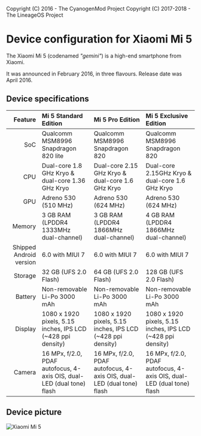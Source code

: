 Copyright (C) 2016 - The CyanogenMod Project
Copyright (C) 2017-2018 - The LineageOS Project

Device configuration for Xiaomi Mi 5
=========================================

The Xiaomi Mi 5 (codenamed _"gemini"_) is a high-end smartphone from Xiaomi.

It was announced in February 2016, in three flavours. Release date was April 2016.

## Device specifications

| Feature      | Mi 5 Standard Edition                                   | Mi 5 Pro Edition                                          | Mi 5 Exclusive Edition                                    |
| -----------: | :------------------------------------------------------ | :-------------------------------------------------------- | :-------------------------------------------------------- |
| SoC          | Qualcomm MSM8996 Snapdragon 820 lite                    | Qualcomm MSM8996 Snapdragon 820                           | Qualcomm MSM8996 Snapdragon 820                           |
| CPU          | Dual-core 1.8 GHz Kryo & dual-core 1.36 GHz Kryo        | Dual-core 2.15 GHz Kryo & dual-core 1.6 GHz Kryo          | Dual-core 2.15GHz Kryo & dual-core 1.6 GHz Kryo           |
| GPU          | Adreno 530 (510 MHz)                                    | Adreno 530 (624 MHz)                                      | Adreno 530 (624 MHz)                                      |
| Memory       | 3 GB RAM (LPDDR4 1333MHz dual-channel)                  | 3 GB RAM (LPDDR4 1866MHz dual-channel)                    | 4 GB RAM (LPDDR4 1866MHz dual-channel)                    |
| Shipped Android version | 6.0 with MIUI 7                              | 6.0 with MIUI 7                                           | 6.0 with MIUI 7                                           |
| Storage      | 32 GB (UFS 2.0 Flash)                                   | 64 GB (UFS 2.0 Flash)                                     | 128 GB (UFS 2.0 Flash)                                    |
| Battery      | Non-removable Li-Po 3000 mAh                            | Non-removable Li-Po 3000 mAh                              | Non-removable Li-Po 3000 mAh                              |
| Display      | 1080 x 1920 pixels, 5.15 inches, IPS LCD (~428 ppi density) | 1080 x 1920 pixels, 5.15 inches, IPS LCD (~428 ppi density) | 1080 x 1920 pixels, 5.15 inches, IPS LCD (~428 ppi density)   |
| Camera       | 16 MPx, f/2.0, PDAF autofocus, 4-axis OIS, dual-LED (dual tone) flash | 16 MPx, f/2.0, PDAF autofocus, 4-axis OIS, dual-LED (dual tone) flash | 16 MPx, f/2.0, PDAF autofocus, 4-axis OIS, dual-LED (dual tone) flash |

## Device picture

![Xiaomi Mi 5](http://xiaomi-mi.com/uploads/CatalogueImage/xiaomi-mi-5-black-01_14051_1456305832.jpg "Xiaomi Mi 5 in black")
